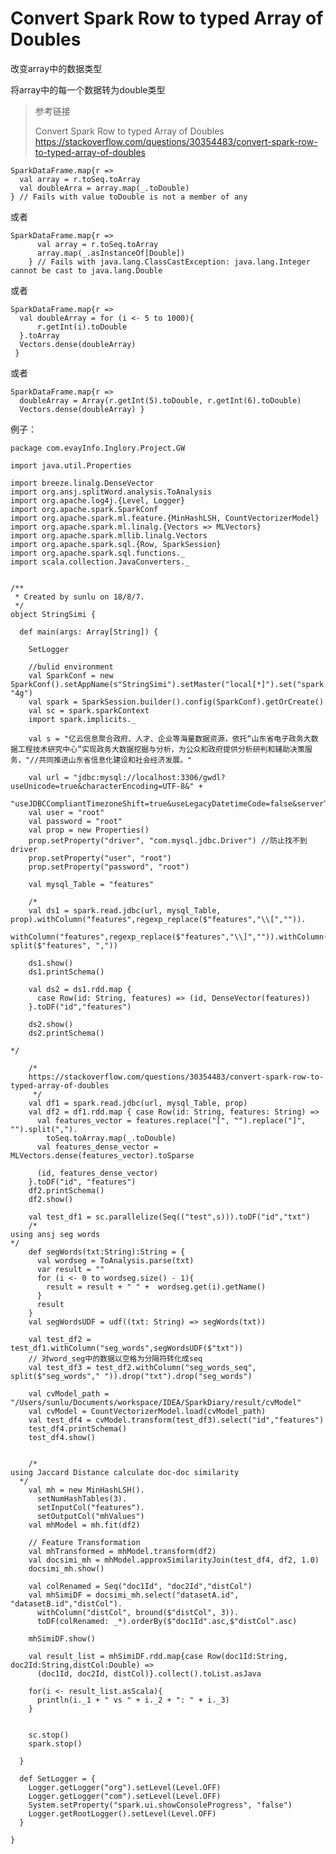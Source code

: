 # Convert Spark Row to typed Array of Doubles

改变array中的数据类型

将array中的每一个数据转为double类型

> 参考链接
>
> Convert Spark Row to typed Array of Doubles
> <https://stackoverflow.com/questions/30354483/convert-spark-row-to-typed-array-of-doubles>
>

    SparkDataFrame.map{r => 
      val array = r.toSeq.toArray 
      val doubleArra = array.map(_.toDouble) 
    } // Fails with value toDouble is not a member of any

或者

    SparkDataFrame.map{r => 
          val array = r.toSeq.toArray 
          array.map(_.asInstanceOf[Double]) 
        } // Fails with java.lang.ClassCastException: java.lang.Integer cannot be cast to java.lang.Double
        

或者

    SparkDataFrame.map{r => 
      val doubleArray = for (i <- 5 to 1000){
          r.getInt(i).toDouble
      }.toArray
      Vectors.dense(doubleArray) 
     } 
 
或者

    SparkDataFrame.map{r => 
      doubleArray = Array(r.getInt(5).toDouble, r.getInt(6).toDouble) 
      Vectors.dense(doubleArray) } 




例子：
    
    package com.evayInfo.Inglory.Project.GW
    
    import java.util.Properties
    
    import breeze.linalg.DenseVector
    import org.ansj.splitWord.analysis.ToAnalysis
    import org.apache.log4j.{Level, Logger}
    import org.apache.spark.SparkConf
    import org.apache.spark.ml.feature.{MinHashLSH, CountVectorizerModel}
    import org.apache.spark.ml.linalg.{Vectors => MLVectors}
    import org.apache.spark.mllib.linalg.Vectors
    import org.apache.spark.sql.{Row, SparkSession}
    import org.apache.spark.sql.functions._
    import scala.collection.JavaConverters._
    
    
    /**
     * Created by sunlu on 18/8/7.
     */
    object StringSimi {
    
      def main(args: Array[String]) {
    
        SetLogger
    
        //bulid environment
        val SparkConf = new SparkConf().setAppName(s"StringSimi").setMaster("local[*]").set("spark.executor.memory", "4g")
        val spark = SparkSession.builder().config(SparkConf).getOrCreate()
        val sc = spark.sparkContext
        import spark.implicits._
    
        val s = "亿云信息聚合政府、人才、企业等海量数据资源，依托“山东省电子政务大数据工程技术研究中心”实现政务大数据挖掘与分析，为公众和政府提供分析研判和辅助决策服务，"//共同推进山东省信息化建设和社会经济发展。"
    
        val url = "jdbc:mysql://localhost:3306/gwdl?useUnicode=true&characterEncoding=UTF-8&" +
          "useJDBCCompliantTimezoneShift=true&useLegacyDatetimeCode=false&serverTimezone=UTC"
        val user = "root"
        val password = "root"
        val prop = new Properties()
        prop.setProperty("driver", "com.mysql.jdbc.Driver") //防止找不到driver
        prop.setProperty("user", "root")
        prop.setProperty("password", "root")
    
        val mysql_Table = "features"
    
        /*
        val ds1 = spark.read.jdbc(url, mysql_Table, prop).withColumn("features",regexp_replace($"features","\\[","")).
          withColumn("features",regexp_replace($"features","\\]","")).withColumn("features", split($"features", ","))
    
        ds1.show()
        ds1.printSchema()
    
        val ds2 = ds1.rdd.map {
          case Row(id: String, features) => (id, DenseVector(features))
        }.toDF("id","features")
    
        ds2.show()
        ds2.printSchema()
    
    */
    
        /*
        https://stackoverflow.com/questions/30354483/convert-spark-row-to-typed-array-of-doubles
         */
        val df1 = spark.read.jdbc(url, mysql_Table, prop)
        val df2 = df1.rdd.map { case Row(id: String, features: String) =>
          val features_vector = features.replace("[", "").replace("]", "").split(",").
            toSeq.toArray.map(_.toDouble)
          val features_dense_vector = MLVectors.dense(features_vector).toSparse
    
          (id, features_dense_vector)
        }.toDF("id", "features")
        df2.printSchema()
        df2.show()
    
        val test_df1 = sc.parallelize(Seq(("test",s))).toDF("id","txt")
        /*
    using ansj seg words
    */
        def segWords(txt:String):String = {
          val wordseg = ToAnalysis.parse(txt)
          var result = ""
          for (i <- 0 to wordseg.size() - 1){
            result = result + " " +  wordseg.get(i).getName()
          }
          result
        }
        val segWordsUDF = udf((txt: String) => segWords(txt))
    
        val test_df2 = test_df1.withColumn("seg_words",segWordsUDF($"txt"))
        // 对word_seg中的数据以空格为分隔符转化成seq
        val test_df3 = test_df2.withColumn("seg_words_seq", split($"seg_words"," ")).drop("txt").drop("seg_words")
    
        val cvModel_path = "/Users/sunlu/Documents/workspace/IDEA/SparkDiary/result/cvModel"
        val cvModel = CountVectorizerModel.load(cvModel_path)
        val test_df4 = cvModel.transform(test_df3).select("id","features")
        test_df4.printSchema()
        test_df4.show()
    
    
        /*
    using Jaccard Distance calculate doc-doc similarity
      */
        val mh = new MinHashLSH().
          setNumHashTables(3).
          setInputCol("features").
          setOutputCol("mhValues")
        val mhModel = mh.fit(df2)
    
        // Feature Transformation
        val mhTransformed = mhModel.transform(df2)
        val docsimi_mh = mhModel.approxSimilarityJoin(test_df4, df2, 1.0)
        docsimi_mh.show()
    
        val colRenamed = Seq("doc1Id", "doc2Id","distCol")
        val mhSimiDF = docsimi_mh.select("datasetA.id", "datasetB.id","distCol").
          withColumn("distCol", bround($"distCol", 3)).
          toDF(colRenamed: _*).orderBy($"doc1Id".asc,$"distCol".asc)
    
        mhSimiDF.show()
    
        val result_list = mhSimiDF.rdd.map{case Row(doc1Id:String, doc2Id:String,distCol:Double) =>
          (doc1Id, doc2Id, distCol)}.collect().toList.asJava
    
        for(i <- result_list.asScala){
          println(i._1 + " vs " + i._2 + ": " + i._3)
        }
    
    
        sc.stop()
        spark.stop()
    
      }
    
      def SetLogger = {
        Logger.getLogger("org").setLevel(Level.OFF)
        Logger.getLogger("com").setLevel(Level.OFF)
        System.setProperty("spark.ui.showConsoleProgress", "false")
        Logger.getRootLogger().setLevel(Level.OFF)
      }
    
    }
